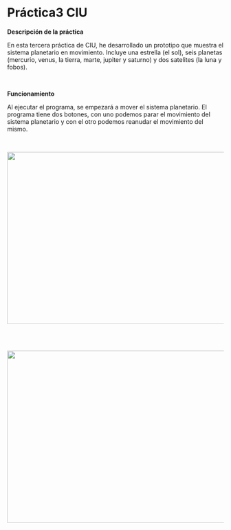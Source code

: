 # Práctica3 CIU

<p><b> Descripción de la práctica </b></p>

En esta tercera práctica de CIU, he desarrollado un prototipo que muestra el sistema planetario en movimiento. Incluye una estrella (el sol), seis planetas (mercurio, venus, la tierra, marte, jupiter y saturno) y dos satelites (la luna y fobos).


<br>
<p><b> Funcionamiento </b></p>

Al ejecutar el programa, se empezará a mover el sistema planetario. El programa tiene dos botones, con uno podemos parar el movimiento del sistema planetario y con el otro podemos reanudar el movimiento del mismo.

<br>
<p align="center">
  <img width="750" height="400" src="https://user-images.githubusercontent.com/72138219/155897551-869391ad-2c09-407b-a8cd-38a99b86eb3b.PNG">
</p>
<br>

<br>
<p align="center">
  <img width="750" height="400" src="https://user-images.githubusercontent.com/72138219/155897483-7d20812a-b2d1-41c5-a392-5562255c34ca.gif">
</p>
<br>
